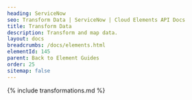 ```yaml
---
heading: ServiceNow
seo: Transform Data | ServiceNow | Cloud Elements API Docs
title: Transform Data
description: Transform and map data.
layout: docs
breadcrumbs: /docs/elements.html
elementId: 145
parent: Back to Element Guides
order: 25
sitemap: false
---
```


{% include transformations.md %}
